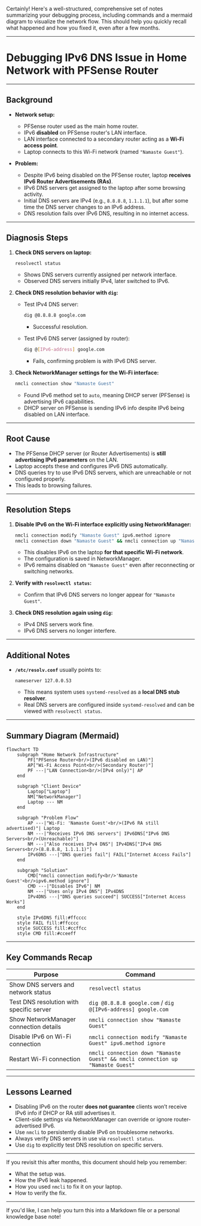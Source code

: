 Certainly! Here's a well-structured, comprehensive set of notes summarizing your debugging process, including commands and a mermaid diagram to visualize the network flow. This should help you quickly recall what happened and how you fixed it, even after a few months.

---

# Debugging IPv6 DNS Issue in Home Network with PFSense Router

---

## Background

* **Network setup:**

  * PFSense router used as the main home router.
  * IPv6 **disabled** on PFSense router's LAN interface.
  * LAN interface connected to a secondary router acting as a **Wi-Fi access point**.
  * Laptop connects to this Wi-Fi network (named `"Namaste Guest"`).
* **Problem:**

  * Despite IPv6 being disabled on the PFSense router, laptop **receives IPv6 Router Advertisements (RAs)**.
  * IPv6 DNS servers get assigned to the laptop after some browsing activity.
  * Initial DNS servers are IPv4 (e.g., `8.8.8.8`, `1.1.1.1`), but after some time the DNS server changes to an IPv6 address.
  * DNS resolution fails over IPv6 DNS, resulting in no internet access.

---

## Diagnosis Steps

1. **Check DNS servers on laptop:**

   ```bash
   resolvectl status
   ```

   * Shows DNS servers currently assigned per network interface.
   * Observed DNS servers initially IPv4, later switched to IPv6.

2. **Check DNS resolution behavior with `dig`:**

   * Test IPv4 DNS server:

     ```bash
     dig @8.8.8.8 google.com
     ```

     * Successful resolution.

   * Test IPv6 DNS server (assigned by router):

     ```bash
     dig @[IPv6-address] google.com
     ```

     * Fails, confirming problem is with IPv6 DNS server.

3. **Check NetworkManager settings for the Wi-Fi interface:**

   ```bash
   nmcli connection show "Namaste Guest"
   ```

   * Found IPv6 method set to `auto`, meaning DHCP server (PFSense) is advertising IPv6 capabilities.
   * DHCP server on PFSense is sending IPv6 info despite IPv6 being disabled on LAN interface.

---

## Root Cause

* The PFSense DHCP server (or Router Advertisements) is **still advertising IPv6 parameters** on the LAN.
* Laptop accepts these and configures IPv6 DNS automatically.
* DNS queries try to use IPv6 DNS servers, which are unreachable or not configured properly.
* This leads to browsing failures.

---

## Resolution Steps

1. **Disable IPv6 on the Wi-Fi interface explicitly using NetworkManager:**

   ```bash
   nmcli connection modify "Namaste Guest" ipv6.method ignore
   nmcli connection down "Namaste Guest" && nmcli connection up "Namaste Guest"
   ```

   * This disables IPv6 on the laptop **for that specific Wi-Fi network**.
   * The configuration is saved in NetworkManager.
   * IPv6 remains disabled on `"Namaste Guest"` even after reconnecting or switching networks.

2. **Verify with `resolvectl status`:**

   * Confirm that IPv6 DNS servers no longer appear for `"Namaste Guest"`.

3. **Check DNS resolution again using `dig`:**

   * IPv4 DNS servers work fine.
   * IPv6 DNS servers no longer interfere.

---

## Additional Notes

* **`/etc/resolv.conf`** usually points to:

  ```
  nameserver 127.0.0.53
  ```

  * This means system uses `systemd-resolved` as a **local DNS stub resolver**.
  * Real DNS servers are configured inside `systemd-resolved` and can be viewed with `resolvectl status`.

---

## Summary Diagram (Mermaid)

```mermaid
flowchart TD
    subgraph "Home Network Infrastructure"
        PF["PFSense Router<br/>(IPv6 disabled on LAN)"]
        AP["Wi-Fi Access Point<br/>(Secondary Router)"]
        PF ---|"LAN Connection<br/>(IPv4 only)"| AP
    end
    
    subgraph "Client Device"
        Laptop["Laptop"]
        NM["NetworkManager"]
        Laptop --- NM
    end
    
    subgraph "Problem Flow"
        AP ---|"Wi-Fi: 'Namaste Guest'<br/>(IPv6 RA still advertised)"| Laptop
        NM ---|"Receives IPv6 DNS servers"| IPv6DNS["IPv6 DNS Servers<br/>(Unreachable)"]
        NM ---|"Also receives IPv4 DNS"| IPv4DNS["IPv4 DNS Servers<br/>(8.8.8.8, 1.1.1.1)"]
        IPv6DNS ---|"DNS queries fail"| FAIL["Internet Access Fails"]
    end
    
    subgraph "Solution"
        CMD["nmcli connection modify<br/>'Namaste Guest'<br/>ipv6.method ignore"]
        CMD ---|"Disables IPv6"| NM
        NM ---|"Uses only IPv4 DNS"| IPv4DNS
        IPv4DNS ---|"DNS queries succeed"| SUCCESS["Internet Access Works"]
    end
    
    style IPv6DNS fill:#ffcccc
    style FAIL fill:#ffcccc
    style SUCCESS fill:#ccffcc
    style CMD fill:#cceeff
```

---

## Key Commands Recap

| Purpose                                  | Command                                                                        |
| ---------------------------------------- | ------------------------------------------------------------------------------ |
| Show DNS servers and network status      | `resolvectl status`                                                            |
| Test DNS resolution with specific server | `dig @8.8.8.8 google.com` / `dig @[IPv6-address] google.com`                   |
| Show NetworkManager connection details   | `nmcli connection show "Namaste Guest"`                                        |
| Disable IPv6 on Wi-Fi connection         | `nmcli connection modify "Namaste Guest" ipv6.method ignore`                   |
| Restart Wi-Fi connection                 | `nmcli connection down "Namaste Guest" && nmcli connection up "Namaste Guest"` |

---

## Lessons Learned

* Disabling IPv6 on the router **does not guarantee** clients won’t receive IPv6 info if DHCP or RA still advertises it.
* Client-side settings via NetworkManager can override or ignore router-advertised IPv6.
* Use `nmcli` to persistently disable IPv6 on troublesome networks.
* Always verify DNS servers in use via `resolvectl status`.
* Use `dig` to explicitly test DNS resolution on specific servers.

---

If you revisit this after months, this document should help you remember:

* What the setup was.
* How the IPv6 leak happened.
* How you used `nmcli` to fix it on your laptop.
* How to verify the fix.

---

If you'd like, I can help you turn this into a Markdown file or a personal knowledge base note!
